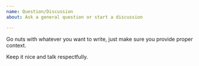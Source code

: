 ```yaml
---
name: Question/Discussion
about: Ask a general question or start a discussion

---
```


Go nuts with whatever you want to write, just make sure you provide proper context.

Keep it nice and talk respectfully.
